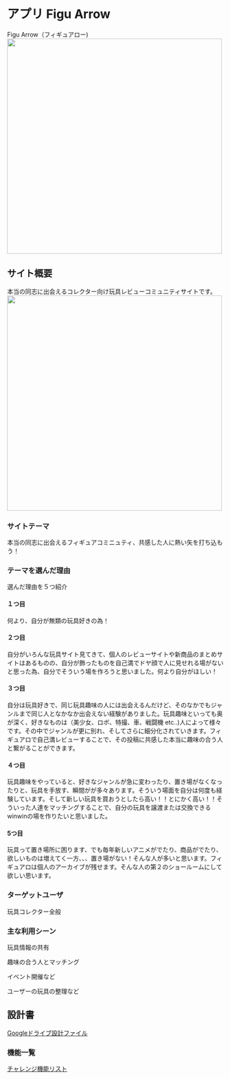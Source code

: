 # アプリ Figu Arrow
Figu Arrow（フィギュアロー)
<img src="https://user-images.githubusercontent.com/64743218/94236097-9a04fb00-ff47-11ea-9970-f601d704a9cb.png" width="500px">

## サイト概要
本当の同志に出会えるコレクター向け玩具レビューコミュニティサイトです。
<img src="https://user-images.githubusercontent.com/64743218/94236434-2dd6c700-ff48-11ea-8c41-5f745aedecb6.png" width="500px">

### サイトテーマ
本当の同志に出会えるフィギュアコミニュティ、共感した人に熱い矢を打ち込もう！

### テーマを選んだ理由
選んだ理由を５つ紹介
#### １つ目
何より、自分が無類の玩具好きの為！

#### ２つ目
自分がいろんな玩具サイト見てきて、個人のレビューサイトや新商品のまとめサイトはあるものの、自分が飾ったものを自己満でドヤ顔で人に見せれる場がないと思った為、自分でそういう場を作ろうと思いました。何より自分がほしい！

#### ３つ目
自分は玩具好きで、同じ玩具趣味の人には出会えるんだけど、そのなかでもジャンルまで同じ人となかなか出会えない経験がありました。玩具趣味といっても奥が深く、好きなものは（美少女、ロボ、特撮、車、戦闘機 etc..)人によって様々です。その中でジャンルが更に別れ、そしてさらに細分化されていきます。フィギュアロで自己満レビューすることで、その投稿に共感した本当に趣味の合う人と繋がることができます。

#### ４つ目
玩具趣味をやっていると、好きなジャンルが急に変わったり、置き場がなくなったりと、玩具を手放す、瞬間がが多々あります。そういう場面を自分は何度も経験しています。そして新しい玩具を買おうとしたら高い！！とにかく高い！！そういった人達をマッチングすることで、自分の玩具を譲渡または交換できるwinwinの場を作りたいと思いました。

#### 5つ目
玩具って置き場所に困ります、でも毎年新しいアニメがでたり、商品がでたり、欲しいものは増えてく一方、、、置き場がない！そんな人が多いと思います。フィギュアロは個人のアーカイブが残せます。そんな人の第２のショールームにして欲しい思います。

### ターゲットユーザ
玩具コレクター全般

### 主な利用シーン
玩具情報の共有

趣味の合う人とマッチング

イベント開催など

ユーザーの玩具の整理など

## 設計書
[Googleドライブ設計ファイル](https://drive.google.com/drive/folders/1J4BQrAuKbFlFIKMWtDvTPFV52gTP9PRW?usp=sharing)
### 機能一覧
[チャレンジ機能リスト](https://docs.google.com/spreadsheets/d/1eaHJllCCdWaSJI952Y0Sl6xS8kEBKsb1EhBgmzUY6qA/edit?usp=sharing)

